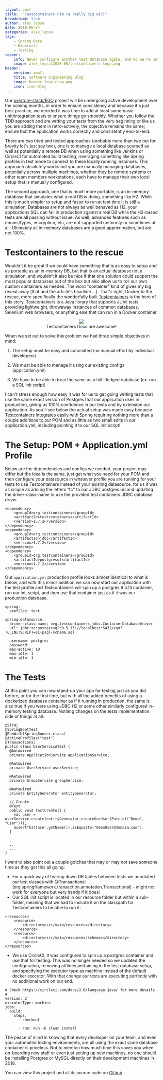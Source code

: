 ```yaml
---
layout: post
title:  "Testcontainers FTW (a really big win)"
breadcrumb: true
author: alex_lepsa
date: 2018-06-04
categories: alex_lepsa
tags:
    - Spring Data
    - Hibernate
    - Testing
teaser:
    info: Never configure another test database again, and no we're not talking about H2.
    image: alex_lepsa/2018-06/testcontainers-logo.png
header:
    version: small
    title: Software Engineering Blog
    image: header-logo-crop.png
    icon: icon-blog
---
```


Our [overture-stack/EGO](https://github.com/overture-stack/ego) project will be undergoing active development over the coming months, in order to ensure consistency and because it's just best practice, we decided it was time to add at least some basic unit/integration tests to ensure things go smoothly. Whether you follow the TDD approach and are writing your tests from the very beginning or like us you are adding them in retro-actively, the objective remains the same; ensure that the application works correctly and consistently end-to-end.

There are two tried and tested approaches (probably more than two but for brevity let's just say two), one is to manage a local database yourself as well as potentially a remote DB when using something like Jenkins or CircleCI for automated build testing, leveraging something like Spring profiles in test mode to connect to these locally running instances. This approach absolutely works but you are manually managing databases, potentially across multiple machines, whether they be remote systems or other team members workstations, each have to manage their own local setup that is manually configured.

The second approach, one that is much more portable, is an in-memory database that simulates what a real DB is doing, something like H2. While this is much simpler to setup and faster to run at test time it is still a simulation. Databases are not always as well behaved as H2, your applications SQL can fail in production against a real DB while the H2-based tests are all passing without issue. As well, advanced features such as enums/types, encryption, etc, are not supported uniformly or sometimes at all. Ultimately all in-memory databases are a good approximation, but are not 100%.


# Testcontainers to the rescue

Wouldn't it be great if we could have something that is as easy to setup and as portable as an in-memory DB, but that is an actual database not a simulation, and wouldn't it also be nice if that one solution could support the most popular databases out of the box but also allow us to roll our own custom containers as needed. The word "container" kind of gives my big reveal away (that and the article's headline ...). That's right, Docker to the rescue, more specifically the wonderfully built [Testcontainers](https://www.testcontainers.org) is the hero of this story. Testcontainers is a Java library that supports JUnit tests, providing lightweight, throwaway instances of common databases, Selenium web browsers, or anything else that can run in a Docker container.

<center>
  <figure>
      <img src="{{site.urlimg}}alex_lepsa/2018-06/testcontainer-docs.png"/>  
      <figcaption>Testcontainers Docs are awesome!</figcaption>
  </figure>
</center>

When we set out to solve this problem we had three simple objectives in mind:

1.  The setup must be easy and automated (no manual effort by individual developers)

2.  We must be able to manage it using our existing configs (application.yml)

3.  We have to be able to treat the same as a full-fledged database (ex. run a SQL init script)

I can't stress enough how easy it was for us to get going writing tests that use the same exact version of Postgres that our application uses in production, giving us 100% confidence in our tests and by extension our application. As you'll see below the actual setup was made easy because Testcontainers integrates easily with Spring requiring nothing more than a couple additions to our POM and as little as two small edits in our application.yml, including pointing it to our SQL init script!


# The Setup: POM + Application.yml Profile

Below are the dependencies and configs we needed, your project may differ but the idea is the same, just get what you need for your POM and then configure your datasource in whatever profile you are running for your tests to use Testcontainers instead of your existing datasource, for us it was as simple as adding the letters "tc" to our JDBC postgres url and updating the driver-class-name to use the provided test containers JDBC database driver.

```
<dependency>
    <groupId>org.testcontainers</groupId>
    <artifactId>testcontainers</artifactId>
    <version>1.7.2</version>
</dependency>
<dependency>
    <groupId>org.testcontainers</groupId>
    <artifactId>jdbc</artifactId>
    <version>1.7.2</version>
</dependency>
<dependency>
    <groupId>org.testcontainers</groupId>
    <artifactId>postgresql</artifactId>
    <version>1.7.2</version>
</dependency>
```

Our `application.yml` production profile looks almost identical to what is below, and with this minor addition we can now start our application
with the test profile and Testcontainers will spin up a postgres 9.5.13 container, run our init script, and then use that container just as if
it was our production database.

```
spring:
  profiles: test

spring.datasource:
  driver-class-name: org.testcontainers.jdbc.ContainerDatabaseDriver
  url: jdbc:tc:postgresql:9.5.13://localhost:5432/ego?TC_INITSCRIPT=01-psql-schema.sql

  username: postgres
  password:
  max-active: 10
  max-idle: 1
  min-idle: 1
```


# The Tests

At this point you can now stand-up your app for testing just as you did before, or for the first time, but with all the added benefits of using a dockerized database container as if it running in production, the same is also true if you were using JDBC H2 or some other similarly configured in-memory testing database. Nothing changes on the tests implementation side of things at all.

```
@Slf4j
@SpringBootTest
@RunWith(SpringRunner.class)
@ActiveProfiles("test")
@Transactional
public class UserServiceTest {
  @Autowired
  private ApplicationService applicationService;

  @Autowired
  private UserService userService;

  @Autowired
  private GroupService groupService;

  @Autowired
  private EntityGenerator entityGenerator;

  // Create
  @Test
  public void testCreate() {
    val user = userService.create(entityGenerator.createOneUser(Pair.of("Demo", "User")));
    assertThat(user.getName()).isEqualTo("DemoUser@domain.com");
  }

  .
  ..
  ...
}
```

I want to also point out a couple gotchas that may or may not save someone time as they get this all going:

* For a quick way of tearing down DB tables between tests we annotated our test classes with @Transactional (org.springframework.transaction.annotation.Transactional) - might not work for everyone but very handy if it does!
* Our SQL init script is located in our resource folder but within a sub-folder, meaning that we had to include it on the
  classpath for Testcontainers to be able to run it:

```
<resources>
    <resource>
        <directory>src/main/resources</directory>
    </resource>
    <resource>
        <directory>src/main/resources/schemas</directory>
    </resource>
</resources>
```

* We use CircleCI, it was configured to spin up a postgres container and use that for testing. This was no longer needed so we updated the configuration, removing all lines pertaining to the test database setup, and specifying the executor type as machine instead of the default docker executor. With that change our tests are executing perfectly with no additional work on our end.

```
# Check https://circleci.com/docs/2.0/language-java/ for more details
#
version: 2
executorType: machine
jobs:
  build:
    steps:
      - checkout

      - run: mvn -B clean install
```

The peace of mind in knowing that every developer on your team, and even your automated testing environments, are all using the exact same database container is priceless. Not to mention how much time this saves you when on-boarding new staff or even just setting up new machines, no one should be installing Postgres or MySQL directly on their development machines in 2018.

You can view this project and all its source code on [Github](https://github.com/overture-stack/ego).
